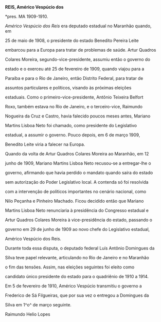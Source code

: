 **REIS, Américo Vespúcio dos**



\*pres. MA 1909-1910.



*Américo Vespúcio dos Reis* era deputado estadual no Maranhão quando, em

25 de maio de 1908, o presidente do estado Benedito Pereira Leite

embarcou para a Europa para tratar de problemas de saúde. Artur Quadros

Colares Moreira, segundo-vice-presidente, assumiu então o governo do

estado e o exerceu até 25 de fevereiro de 1909, quando viajou para a

Paraíba e para o Rio de Janeiro, então Distrito Federal, para tratar de

assuntos particulares e políticos, visando às próximas eleições

estaduais. Como o primeiro-vice-presidente, Antônio Teixeira Belfort

Roxo, também estava no Rio de Janeiro, e o terceiro-vice, Raimundo

Nogueira da Cruz e Castro, havia falecido poucos meses antes, Mariano

Martins Lisboa Neto foi chamado, como presidente do Legislativo

estadual, a assumir o governo. Pouco depois, em 6 de março 1909,

Benedito Leite viria a falecer na Europa.



Quando da volta de Artur Quadros Colares Moreira ao Maranhão, em 12

junho de 1909, Mariano Martins Lisboa Neto recusou-se a entregar-lhe o

governo, afirmando que havia perdido o mandato quando saíra do estado

sem autorização do Poder Legislativo local. A contenda só foi resolvida

com a intervenção de políticos importantes no cenário nacional, como

Nilo Peçanha e Pinheiro Machado. Ficou decidido então que Mariano

Martins Lisboa Neto renunciaria à presidência do Congresso estadual e

Artur Quadros Colares Moreira à vice-presidência do estado, passando o

governo em 29 de junho de 1909 ao novo chefe do Legislativo estadual,

Américo Vespúcio dos Reis.



Durante toda essa disputa, o deputado federal Luís Antônio Domingues da

Silva teve papel relevante, articulando no Rio de Janeiro e no Maranhão

o fim das tensões. Assim, nas eleições seguintes foi eleito como

candidato único presidente do estado para o quadriênio de 1910 a 1914.

Em 5 de fevereiro de 1910, Américo Vespúcio transmitiu o governo a

Frederico de Sá Filgueiras, que por sua vez o entregou a Domingues da

Silva em 1^o^ de março seguinte.



Raimundo Helio Lopes



